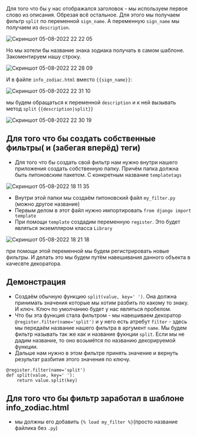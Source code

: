 Для того что бы у нас отображался заголовок - мы используем первое слово из описания. Обрезая всё остальное. Для этого мы получаем фильтр `split` по переменной `sign_name`. А переменную `sign_name` мы получаем из `description`.

![Скриншот 05-08-2022 22 22 05](https://user-images.githubusercontent.com/84935915/183146679-a0ef1021-ea08-41d0-bccd-f3b91d51abc4.png)

Но мы хотели бы название знака зодиака получать в самом шаблоне. Закоментируем нашу строку.

![Скриншот 05-08-2022 22 28 09](https://user-images.githubusercontent.com/84935915/183147499-4a3eabf8-e869-4076-8a7d-050661509702.png)

И в файле `info_zodiac.html` вместо `{{sign_name}}`:

![Скриншот 05-08-2022 22 31 10](https://user-images.githubusercontent.com/84935915/183147985-081468a1-37cb-4cff-9c3b-b8ecea21257b.png)

мы будем обращаться к переменной `description` и к ней вызывать метод `split` `{{description|split}}`

![Скриншот 05-08-2022 22 30 19](https://user-images.githubusercontent.com/84935915/183148007-25a396b9-518b-48ad-9563-27f6e96c94e2.png)

## Для того что бы создать собственные фильтры( и (забегая вперёд) теги)

- Для того что бы создать свой фильтр нам нужно внутри нашего приложения создать собственную папку. Причём папка должна быть питоновским пакетом. С конкретным название `templatetags`

![Скриншот 05-08-2022 18 11 35](https://user-images.githubusercontent.com/84935915/183106935-424cd821-75e9-4054-b586-d4da71a55300.png)

- Внутри этой папки мы создаём питоновский файл `my_filter.py` (можно другое название)
- Первым делом в этот файл нужно импортировать `from django import template`
- При помощи `template` создадим переменную `register`. Это будет являться экземпляром класса `Library`

![Скриншот 05-08-2022 18 21 18](https://user-images.githubusercontent.com/84935915/183108885-3564d0c5-aa62-4fb4-8b70-aa02d3c75270.png)

при помощи этой переменной мы будем регистрировать новые фильтры. И делать это мы будем путём навешивания данного объекта в качесвте декоратора.

## Демонстрация

- Создаём обычную функцию `split(value, key=' ')`. Она должна принимать значения которые мы хотим разбить по какому то знаку. И ключ. Ключ по умолчанию будет у нас являться пробелом.
- Что бы эта функция стала фильтром - мы навешиваем декоратор `@register.filter(name='split')` и у него есть атребут `filter` - здесь мы передаём название нашего фильтра в аргумент `name`. 
Мы будем фильтр называть так же как и название фукнции `split`. Если мы не дадим название, то оно возьмётся по названию декорируемой функции.
- Дальше нам нужно в этом фильтре принять значение и вернуть результат разбития этого значения по ключу.
```
@register.filter(name='split')
def split(value, key=' '):
    return value.split(key)
```
## Для того что бы фильтр заработал в шаблоне info_zodiac.html
- мы должны его добавить `{% load my_filter %}`(просто название файлика без `.py`)
